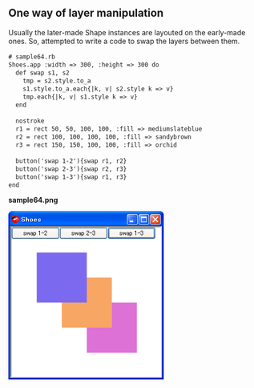 One way of layer manipulation
-----------------------------
Usually the later-made Shape instances are layouted on the early-made ones. So, attempted to write a code to swap the layers between them.

	# sample64.rb
	Shoes.app :width => 300, :height => 300 do
	  def swap s1, s2
	    tmp = s2.style.to_a
	    s1.style.to_a.each{|k, v| s2.style k => v}
	    tmp.each{|k, v| s1.style k => v}
	  end
	
	  nostroke
	  r1 = rect 50, 50, 100, 100, :fill => mediumslateblue
	  r2 = rect 100, 100, 100, 100, :fill => sandybrown
	  r3 = rect 150, 150, 100, 100, :fill => orchid
	  
	  button('swap 1-2'){swap r1, r2}
	  button('swap 2-3'){swap r2, r3}
	  button('swap 1-3'){swap r1, r3}
	end
	  

**sample64.png**

![sample64.png](http://github.com/ashbb/shoes_tutorial_html/raw/master/images/sample64.png)

